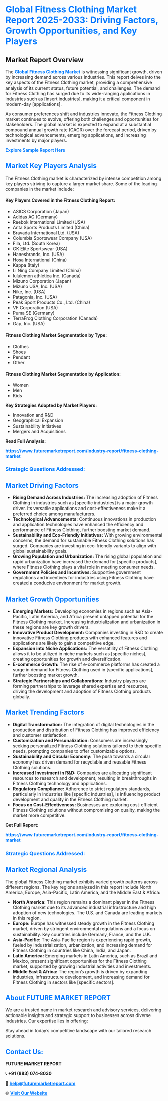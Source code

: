 <h1 style="color: #007BFF;">Global Fitness Clothing Market Report 2025-2033: Driving Factors, Growth Opportunities, and Key Players</h1>

<section id="overview">
<h2>Market Report Overview</h2>
<p>The <a href="https://www.futuremarketreport.com/industry-report/fitness-clothing-market" style="color: #007BFF; text-decoration: none;"><strong>Global Fitness Clothing Market</strong></a> is witnessing significant growth, driven by increasing demand across various industries. This report delves into the key aspects of the Fitness Clothing market, providing a comprehensive analysis of its current status, future potential, and challenges. The demand for Fitness Clothing has surged due to its wide-ranging applications in industries such as [insert industries], making it a critical component in modern-day [applications].</p>
<p>As consumer preferences shift and industries innovate, the Fitness Clothing market continues to evolve, offering both challenges and opportunities for stakeholders. The global market is expected to expand at a substantial compound annual growth rate (CAGR) over the forecast period, driven by technological advancements, emerging applications, and increasing investments by major players.</p>
</section>

<section id="overview">
<p><a href="https://www.futuremarketreport.com/request-sample/reportId=44093" style="color: #007BFF; text-decoration: none;"><strong>Explore Sample Report Here</strong></a></p>
</section>

<section id="key-players">
<h2 style="color: #007BFF;">Market Key Players Analysis</h2>
<p>The Fitness Clothing market is characterized by intense competition among key players striving to capture a larger market share. Some of the leading companies in the market include:</p>
<h4>Key Players Covered in the Fitness Clothing Report:</h4>
<ul><li>ASICS Corporation (Japan)</li><li>Adidas AG (Germany)</li><li>Reebok International Limited (USA)</li><li>Anta Sports Products Limited (China)</li><li>Bravada International Ltd. (USA)</li><li>Columbia Sportswear Company (USA)</li><li>Fila, Ltd. (South Korea)</li><li>GK Elite Sportswear (USA)</li><li>Hanesbrands, Inc. (USA)</li><li>Hosa International (China)</li><li>Kappa (Italy)</li><li>Li Ning Company Limited (China)</li><li>lululemon athletica Inc. (Canada)</li><li>Mizuno Corporation (Japan)</li><li>Mizuno USA, Inc. (USA)</li><li>Nike, Inc. (USA)</li><li>Patagonia, Inc. (USA)</li><li>Peak Sport Products Co., Ltd. (China)</li><li>VF Corporation (USA)</li><li>Puma SE (Germany)</li><li>TerraFrog Clothing Corporation (Canada)</li><li>Gap, Inc. (USA)</li></ul>
<h4>Fitness Clothing Market Segmentation by Type:</h4>
<ul><li>Clothes</li><li>Shoes</li><li>Pendant</li><li>Other</li></ul>

<h4>Fitness Clothing Market Segmentation by Application:</h4>
<ul><li>Women</li><li>Men</li><li>Kids</li></ul>
<p><strong>Key Strategies Adopted by Market Players:</strong></p>
<ul>
<li>Innovation and R&D</li>
<li>Geographical Expansion</li>
<li>Sustainability Initiatives</li>
<li>Mergers and Acquisitions</li>
</ul>
</section>

<section>
<p><strong>Read Full Analysis: </strong></p><a href="https://www.futuremarketreport.com/industry-report/fitness-clothing-market" style="color: #007BFF; text-decoration: none;"><strong>https://www.futuremarketreport.com/industry-report/fitness-clothing-market</strong></a>
<h3 style="color: #007BFF;">Strategic Questions Addressed:</h3>
</section>

<section id="driving-factors">
<h2 style="color: #007BFF;">Market Driving Factors</h2>
<ul>
<li><strong>Rising Demand Across Industries:</strong> The increasing adoption of Fitness Clothing in industries such as [specific industries] is a major growth driver. Its versatile applications and cost-effectiveness make it a preferred choice among manufacturers.</li>
<li><strong>Technological Advancements:</strong> Continuous innovations in production and application technologies have enhanced the efficiency and performance of Fitness Clothing, further boosting market demand.</li>
<li><strong>Sustainability and Eco-Friendly Initiatives:</strong> With growing environmental concerns, the demand for sustainable Fitness Clothing solutions has surged. Companies are investing in eco-friendly variants to align with global sustainability goals.</li>
<li><strong>Growing Population and Urbanization:</strong> The rising global population and rapid urbanization have increased the demand for [specific products], where Fitness Clothing plays a vital role in meeting consumer needs.</li>
<li><strong>Government Policies and Incentives:</strong> Supportive government regulations and incentives for industries using Fitness Clothing have created a conducive environment for market growth.</li>
</ul>
</section>

<section id="growth-opportunities">
<h2 style="color: #007BFF;">Market Growth Opportunities</h2>
<ul>
<li><strong>Emerging Markets:</strong> Developing economies in regions such as Asia-Pacific, Latin America, and Africa present untapped potential for the Fitness Clothing market. Increasing industrialization and urbanization in these regions are key growth drivers.</li>
<li><strong>Innovative Product Development:</strong> Companies investing in R&D to create innovative Fitness Clothing products with enhanced features and applications are likely to gain a competitive edge.</li>
<li><strong>Expansion into Niche Applications:</strong> The versatility of Fitness Clothing allows it to be utilized in niche markets such as [specific niches], creating opportunities for growth and diversification.</li>
<li><strong>E-commerce Growth:</strong> The rise of e-commerce platforms has created a surge in demand for Fitness Clothing used in [specific applications], further boosting market growth.</li>
<li><strong>Strategic Partnerships and Collaborations:</strong> Industry players are forming partnerships to leverage shared expertise and resources, driving the development and adoption of Fitness Clothing products globally.</li>
</ul>
</section>

<section id="trending-factors">
<h2 style="color: #007BFF;">Market Trending Factors</h2>
<ul>
<li><strong>Digital Transformation:</strong> The integration of digital technologies in the production and distribution of Fitness Clothing has improved efficiency and customer satisfaction.</li>
<li><strong>Customization and Personalization:</strong> Consumers are increasingly seeking personalized Fitness Clothing solutions tailored to their specific needs, prompting companies to offer customizable options.</li>
<li><strong>Sustainability and Circular Economy:</strong> The push towards a circular economy has driven demand for recyclable and reusable Fitness Clothing solutions.</li>
<li><strong>Increased Investment in R&D:</strong> Companies are allocating significant resources to research and development, resulting in breakthroughs in Fitness Clothing technology and applications.</li>
<li><strong>Regulatory Compliance:</strong> Adherence to strict regulatory standards, particularly in industries like [specific industries], is influencing product development and quality in the Fitness Clothing market.</li>
<li><strong>Focus on Cost-Effectiveness:</strong> Businesses are exploring cost-efficient Fitness Clothing solutions without compromising on quality, making the market more competitive.</li>
</ul>
</section>

<section>
<p><strong>Get Full Report: </strong></p><a href="https://www.futuremarketreport.com/industry-report/fitness-clothing-market" style="color: #007BFF; text-decoration: none;"><strong>https://www.futuremarketreport.com/industry-report/fitness-clothing-market</strong></a>
<h3 style="color: #007BFF;">Strategic Questions Addressed:</h3>
</section>


<section id="regional-analysis">
<h2 style="color: #007BFF;">Market Regional Analysis</h2>
<p>The global Fitness Clothing market exhibits varied growth patterns across different regions. The key regions analyzed in this report include North America, Europe, Asia-Pacific, Latin America, and the Middle East & Africa:</p>
<ul>
<li><strong>North America:</strong> This region remains a dominant player in the Fitness Clothing market due to its advanced industrial infrastructure and high adoption of new technologies. The U.S. and Canada are leading markets in this region.</li>
<li><strong>Europe:</strong> Europe has witnessed steady growth in the Fitness Clothing market, driven by stringent environmental regulations and a focus on sustainability. Key countries include Germany, France, and the U.K.</li>
<li><strong>Asia-Pacific:</strong> The Asia-Pacific region is experiencing rapid growth, fueled by industrialization, urbanization, and increasing demand for Fitness Clothing in countries like China, India, and Japan.</li>
<li><strong>Latin America:</strong> Emerging markets in Latin America, such as Brazil and Mexico, present significant opportunities for the Fitness Clothing market, supported by growing industrial activities and investments.</li>
<li><strong>Middle East & Africa:</strong> The region’s growth is driven by expanding industries, infrastructure development, and increasing demand for Fitness Clothing in sectors like [specific sectors].</li>
</ul>
</section>

<footer>
<h2 style="color: #007BFF;">About FUTURE MARKET REPORT</h2>
<p>We are a trusted name in market research and advisory services, delivering actionable insights and strategic support to businesses across diverse industries. Our expertise lies in offering:</p>

<p>Stay ahead in today’s competitive landscape with our tailored research solutions.</p>

<h2 style="color: #007BFF;">Contact Us:</h2>
<p><strong>FUTURE MARKET REPORT</strong></p>
<p>📞 <strong>+91 (883) 074-8030</strong></p>
<p>📧 <strong><a href="mailto:help@futuremarketreport.com" style="color: #007BFF;">help@futuremarketreport.com</a></strong></p>
<p>🌐 <strong><a href="https://www.futuremarketreport.com/" style="color: #007BFF;">Visit Our Website</a></strong></p>
</footer>